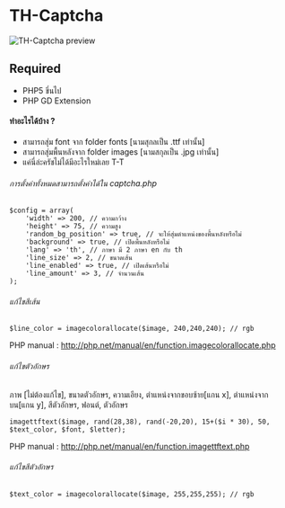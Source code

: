 # TH-Captcha

![TH-Captcha preview](http://www.mx7.com/i/a2f/Gw41j3.png)

## Required
* PHP5 ขึ่นไป
* PHP GD Extension

#### ทำอะไรได้บ้าง ?
* สามารถสุ่ม font จาก folder fonts [นามสุกลเป็น .ttf เท่านั้น]
* สามารถสุ่มพื้นหลังจาก folder images [นามสกุลเป็น .jpg เท่านั้น]
* แค่นี่ล่ะครัชไม่ได้มีอะไรใหม่เลย T-T

###### การตั้งค่าทั้งหมดสามารถตั้งค่าได้ใน captcha.php
```
$config = array(
	'width' => 200, // ความกว้าง
	'height' => 75, // ความสูง
	'random_bg_position' => true, // จะให้สุ่มตำแหน่งของพื้นหลังหรือไม่
	'background' => true, // เปิดพื้นหลังหรือไม่
	'lang' => 'th', // ภาษา มี 2 ภาษา en กับ th
	'line_size' => 2, // ขนาดเส้น
	'line_enabled' => true, // เปิดเส้นหรือไม่
	'line_amount' => 3, // จำนวนเส้น
);
```
###### แก้ไขสีเส้น
```
$line_color = imagecolorallocate($image, 240,240,240); // rgb
```
PHP manual : http://php.net/manual/en/function.imagecolorallocate.php

###### แก้ไขตัวอักษร
ภาพ [ไม่ต้องแก้ไข], ขนาดตัวอักษร, ความเอียง, ตำแหน่งจากขอบซ้าย[แกน x], ตำแหน่งจากบน[แกน y], สีตัวอักษร, ฟอนต์, ตัวอักษร
```
imagettftext($image, rand(28,38), rand(-20,20), 15+($i * 30), 50, $text_color, $font, $letter);
```
PHP manual : http://php.net/manual/en/function.imagettftext.php

###### แก้ไขสีตัวอักษร
```
$text_color = imagecolorallocate($image, 255,255,255); // rgb
```

